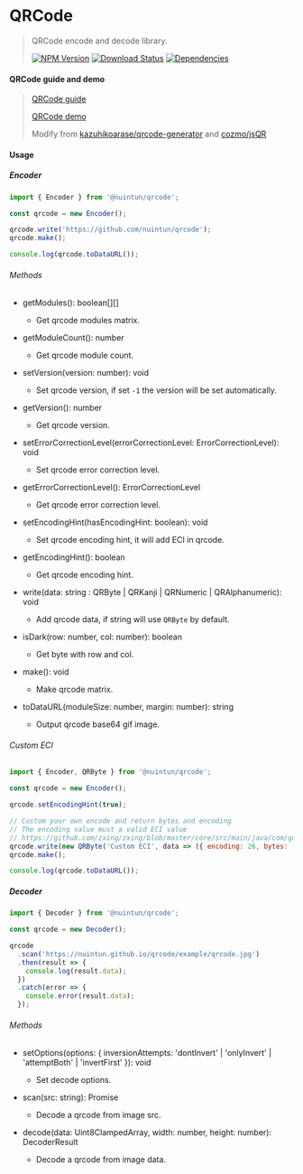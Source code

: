 # QRCode

> QRCode encode and decode library.
>
> [![NPM Version][npm-image]][npm-url]
> [![Download Status][download-image]][npm-url]
> [![Dependencies][david-image]][david-url]

#### QRCode guide and demo

> [QRCode guide](http://coolshell.cn/articles/10590.html)
>
> [QRCode demo](https://nuintun.github.io/qrcode/example/index.html)
>
> Modify from [kazuhikoarase/qrcode-generator](https://github.com/kazuhikoarase/qrcode-generator) and [cozmo/jsQR](https://github.com/cozmo/jsQR)

#### Usage

##### Encoder

```js
import { Encoder } from '@nuintun/qrcode';

const qrcode = new Encoder();

qrcode.write('https://github.com/nuintun/qrcode');
qrcode.make();

console.log(qrcode.toDataURL());
```

###### Methods

- getModules(): boolean[][]

  - Get qrcode modules matrix.

- getModuleCount(): number

  - Get qrcode module count.

- setVersion(version: number): void

  - Set qrcode version, if set `-1` the version will be set automatically.

- getVersion(): number

  - Get qrcode version.

- setErrorCorrectionLevel(errorCorrectionLevel: ErrorCorrectionLevel): void

  - Set qrcode error correction level.

- getErrorCorrectionLevel(): ErrorCorrectionLevel

  - Get qrcode error correction level.

- setEncodingHint(hasEncodingHint: boolean): void

  - Set qrcode encoding hint, it will add ECI in qrcode.

- getEncodingHint(): boolean

  - Get qrcode encoding hint.

- write(data: string : QRByte | QRKanji | QRNumeric | QRAlphanumeric): void

  - Add qrcode data, if string will use `QRByte` by default.

- isDark(row: number, col: number): boolean

  - Get byte with row and col.

- make(): void

  - Make qrcode matrix.

- toDataURL(moduleSize: number, margin: number): string

  - Output qrcode base64 gif image.

###### Custom ECI

```js
import { Encoder, QRByte } from '@nuintun/qrcode';

const qrcode = new Encoder();

qrcode.setEncodingHint(true);

// Custom your own encode and return bytes and encoding
// The encoding value must a valid ECI value
// https://github.com/zxing/zxing/blob/master/core/src/main/java/com/google/zxing/common/CharacterSetECI.java
qrcode.write(new QRByte('Custom ECI', data => ({ encoding: 26, bytes: [67, 117, 115, 116, 111, 109, 32, 69, 67, 73] })));
qrcode.make();

console.log(qrcode.toDataURL());
```

##### Decoder

```js
import { Decoder } from '@nuintun/qrcode';

const qrcode = new Decoder();

qrcode
  .scan('https://nuintun.github.io/qrcode/example/qrcode.jpg')
  .then(result => {
    console.log(result.data);
  })
  .catch(error => {
    console.error(result.data);
  });
```

###### Methods

- setOptions(options: { inversionAttempts: 'dontInvert' | 'onlyInvert' | 'attemptBoth' | 'invertFirst' }): void

  - Set decode options.

- scan(src: string): Promise<DecoderResult>

  - Decode a qrcode from image src.

- decode(data: Uint8ClampedArray, width: number, height: number): DecoderResult

  - Decode a qrcode from image data.

[npm-image]: https://img.shields.io/npm/v/@nuintun/qrcode.svg?style=flat-square
[npm-url]: https://www.npmjs.org/package/@nuintun/qrcode
[download-image]: https://img.shields.io/npm/dm/@nuintun/qrcode.svg?style=flat-square
[david-image]: https://img.shields.io/david/nuintun/qrcode.svg?style=flat-square
[david-url]: https://david-dm.org/nuintun/qrcode
